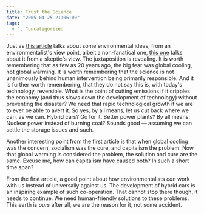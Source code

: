 ```yaml
---
title: Trust the Science
date: "2005-04-25 21:06:00"
tags:
  - ", "uncategorized
---
```

<p> Just as <a href="http://www.technologyreview.com/articles/05/05/issue/feature_earth.asp?p=1">this
article</a> talks about some environmental ideas, from an
environmentalist's view point, albeit a non-fanatical one, <a href="http://www.townhall.com/columnists/markalexander/ma20050422.shtml">this
one</a> talks about it from a skeptic's view.  The juxtaposition
is revealing.  It is worth remembering that as few as 20 years
ago, the big fear was global cooling, not global warming.  It is
worth remembering that the science is not unanimously behind human
intervention being primarily responsible.  And it is further worth
remembering, that they do not say this is, with today's technology,
reversible.  What is the point of cutting emissions if it cripples
the economy (and thus slows down the development of technology)
without preventing the disaster?  We need that rapid technological
growth if we are to ever be able to avert it.  So yes, by all means,
let us cut back where we can, as we can.  Hybrid cars?  Go for it.
Better power plants?  By all means.  Nuclear power instead of
burning coal?  Sounds good &mdash; assuming we can settle the
storage issues and such.</p>

<p>Another interesting point from the first article is that
when global cooling was the concern, socialism was the cure, and
capitalism the problem.  Now that global warming is considered the
problem, the solution and cure are the same.  Excuse me, how can
capitalism have caused both?  In such a short time span?</p>

<p>From the first article, a good point about how environmentalists
<em>can</em> work with us instead of universally against us.
The development of hybrid cars is an inspiring example of such
co-operation.  That cannot stop there though, it needs to continue.
We need human-friendly solutions to these problems.  This earth
is <em>ours</em> after all, we are the reason for it, not some
accident.</p>

